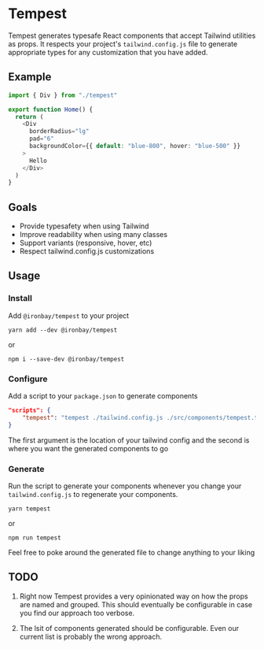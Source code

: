# Tempest

Tempest generates typesafe React components that accept Tailwind utilities as props. It respects your project's `tailwind.config.js` file to generate appropriate types for any customization that you have added.

## Example

```typescript
import { Div } from "./tempest"

export function Home() {
  return (
    <Div
      borderRadius="lg"
      pad="6"
      backgroundColor={{ default: "blue-800", hover: "blue-500" }}
    >
      Hello
    </Div>
  )
}
```

## Goals

- Provide typesafety when using Tailwind
- Improve readability when using many classes
- Support variants (responsive, hover, etc)
- Respect tailwind.config.js customizations

## Usage

### Install

Add `@ironbay/tempest` to your project

```
yarn add --dev @ironbay/tempest
```

or

```
npm i --save-dev @ironbay/tempest
```

### Configure

Add a script to your `package.json` to generate components

```json
"scripts": {
    "tempest": "tempest ./tailwind.config.js ./src/components/tempest.ts",
}
```

The first argument is the location of your tailwind config and the second is where you want the generated components to go

### Generate

Run the script to generate your components whenever you change your `tailwind.config.js` to regenerate your components.

```
yarn tempest
```

or

```
npm run tempest
```

Feel free to poke around the generated file to change anything to your liking

## TODO

1. Right now Tempest provides a very opinionated way on how the props are named and grouped. This should eventually be configurable in case you find our approach too verbose.

2. The lsit of components generated should be configurable. Even our current list is probably the wrong approach.
